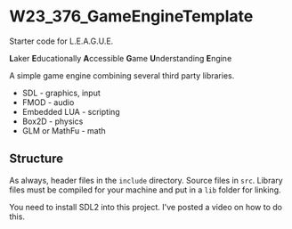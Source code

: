 # W23_376_GameEngineTemplate

Starter code for L.E.A.G.U.E.

**L**aker
**E**ducationally
**A**ccessible
**G**ame
**U**nderstanding
**E**ngine

A simple game engine combining several third party libraries.

- SDL - graphics, input
- FMOD - audio
- Embedded LUA - scripting
- Box2D - physics
- GLM or MathFu - math


## Structure

As always, header files in the `include` directory.  Source files in `src`.  Library files must be compiled for your machine and put in a `lib` folder for linking.

You need to install SDL2 into this project.  I've posted a video on how to do this.


